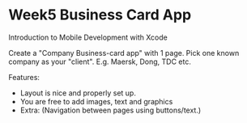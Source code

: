 # Week5 Business Card App

Introduction to Mobile Development with Xcode

Create a "Company Business-card app" with 1 page. Pick one known company as your "client". E.g. Maersk, Dong, TDC etc.

Features:

- Layout is nice and properly set up. 
- You are free to add images, text and graphics
- Extra: (Navigation between pages using buttons/text.)
